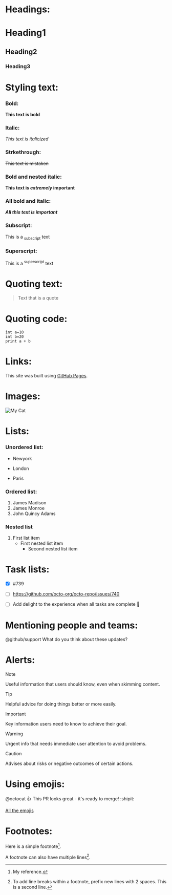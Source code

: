 # Headings:

# Heading1
## Heading2
### Heading3



# Styling text:
### Bold:
**This text is bold**

### Italic:
_This text is italicized_

### Strkethrough:
~~This text is mistaken~~


### Bold and nested italic:
**This text is _extremely_ important**


### All bold and italic:
***All this text is important***


### Subscript:
This is a <sub>subscript</sub> text

### Superscript:
This is a <sup>superscript</sup> text


# Quoting text:
> Text that is a quote



# Quoting code:
```
int a=10
int b=20
print a + b
```


# Links:
This site was built using [GitHub Pages](https://pages.github.com/).



# Images:
![My Cat](https://myoctocat.com/assets/images/base-octocat.svg)


# Lists:
### Unordered list:
- Newyork
* London
+ Paris


### Ordered list:
1. James Madison
2. James Monroe
3. John Quincy Adams


### Nested list
1. First list item
   - First nested list item
     - Second nested list item



# Task lists:
- [x] #739
- [ ] https://github.com/octo-org/octo-repo/issues/740
- [ ] Add delight to the experience when all tasks are complete :tada:



# Mentioning people and teams:
@github/support What do you think about these updates?



# Alerts:
> [!NOTE]
> Useful information that users should know, even when skimming content.

> [!TIP]
> Helpful advice for doing things better or more easily.

> [!IMPORTANT]
> Key information users need to know to achieve their goal.

> [!WARNING]
> Urgent info that needs immediate user attention to avoid problems.

> [!CAUTION]
> Advises about risks or negative outcomes of certain actions.



# Using emojis:
@octocat :+1: This PR looks great - it's ready to merge! :shipit:


[All the emojis](https://github.com/ikatyang/emoji-cheat-sheet/blob/master/README.md)




# Footnotes:
Here is a simple footnote[^1].

A footnote can also have multiple lines[^2].

[^1]: My reference.
[^2]: To add line breaks within a footnote, prefix new lines with 2 spaces.
  This is a second line.
